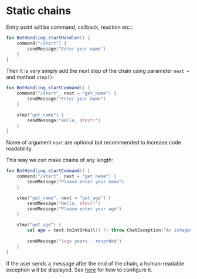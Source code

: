 # Static chains

Entry point will be command, callback, reaction etc.:
```kotlin
fun BotHandling.startHandler() {
    command("/start") {
        sendMessage("Enter your name")
    }
}
```

Then it is very simply add the next step of the chain using parameter `next =` and method `step()`:
```kotlin
fun BotHandling.startCommand() {
    command("/start", next = "get_name") {
        sendMessage("Enter your name")
    }

    step("get_name") {
        sendMessage("Hello, $text!")
    }
}
```

<note>Name of argument <code>next</code> are optional but recommended to increase code readability.</note>

This way we can make chains of any length:
```kotlin
fun BotHandling.startCommand() {
    command("/start", next = "get_name") {
        sendMessage("Please enter your name")
    }

    step("get_name", next = "get_age") {
        sendMessage("Hello, $text!")
        sendMessage("Please enter your age")
    }

    step("get_age") {
        val age = text.toIntOrNull() ?: throw ChatException("An integer is expected")
        
        sendMessage("$age years - recorded")
    }
}
```

<note>If the user sends a message after the end of the chain, a human-readable exception will be displayed.
See <a href="exception-handling.md">here</a> for how to configure it.</note>

